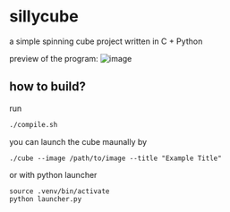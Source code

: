 # sillycube
a simple spinning cube project written in C + Python

preview of the program:
![image](https://github.com/user-attachments/assets/47ab4641-40d0-4783-a9b4-b4d714048287)

## how to build?
run 
```bash 
./compile.sh
```

you can launch the cube maunally by
```
./cube --image /path/to/image --title "Example Title"
```
or with python launcher
```
source .venv/bin/activate
python launcher.py
```
